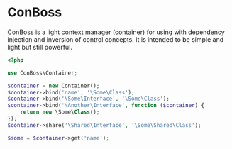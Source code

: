 # ConBoss

ConBoss is a light context manager (container) for using with dependency injection and inversion of control concepts. It is intended to be simple and light but still powerful.

```php
<?php

use ConBoss\Container;

$container = new Container();
$container->bind('name', '\Some\Class');
$container->bind('\Some\Interface', '\Some\Class');
$container->bind('\Another\Interface', function ($container) {
    return new \Some\Class();
});
$container->share('\Shared\Interface', '\Some\Shared\Class');

$some = $container->get('name');
```